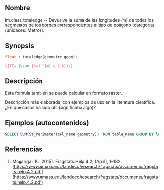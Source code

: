 ## Nombre
lm.class_totaledge --  Devuelve la suma de las longitudes (m) de todos los segmentos de los bordes correspondientes al tipo de polígono (categoría) (unidades: Metros).
## Synopsis

```sql
float c_totaledge(geometry geom);
```

```tex
\[TE= {\sum_{k=1}^{m} e_{ik}}\]
```

## Descripción

Esta fórmula también se puede calcular en formato ráster.

Descripción más elaborada, con ejemplos de uso en la literatura científica. ¿En qué casos ha sido útil (significaba algo)?


## Ejemplos (autocontenidos)


```sql
SELECT SUM(St_Perimeter(col_name geometry)) FROM table_name GROUP BY label;
```

## Referencias

1. Mcgarigal, K. (2015). Fragstats.Help.4.2, (April), 1–182. [https://www.umass.edu/landeco/research/fragstats/documents/fragstats.help.4.2.pdf](https://www.umass.edu/landeco/research/fragstats/documents/fragstats.help.4.2.pdf)
